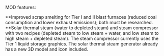 MOD features:

**Improved scrap smelting for Tier I and II blast furnaces (reduced coal consumption and lower exhaust emissions); both must be researched.
**Solar thermal steam (water to depleted steam) and steam compressor with two recipes 
(depleted steam to low steam + water, and low steam to high steam + depleted steam). 
The steam compressor currently uses the Tier 1 liquid storage graphics. 
The solar thermal steam generator already has a new 3D model and icon included.

